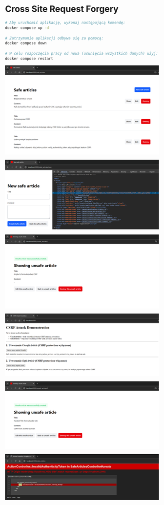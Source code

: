 # Cross Site Request Forgery

```bash
# Aby uruchomić aplikację, wykonaj następującą komendę:
docker compose up -d

# Zatrzymanie aplikacji odbywa się za pomocą:
docker compose down

# W celu rozpoczęcia pracy od nowa (usunięcia wszystkich danych) użyj:
docker compose restart
```

![csrf](./screenshots/csrf-safe-articles.png)

![csrf](./screenshots/csrf-head-token.png)

![unsafe_article](./screenshots/csrf-new-unsafe-article.png)

![csrf-attack](./screenshots/csrf-attacker.png)

![csrf-attack](./screenshots/csrf-new-hacked.png)

![csrf-attack](./screenshots/csrf-exception.png)
